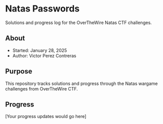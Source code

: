 # Natas Passwords

Solutions and progress log for the OverTheWire Natas CTF challenges.

## About
- Started: January 28, 2025
- Author: Victor Perez Contreras

## Purpose
This repository tracks solutions and progress through the Natas wargame challenges from OverTheWire CTF.

## Progress
[Your progress updates would go here]

